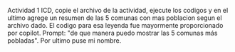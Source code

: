 Actividad 1 ICD, copie el archivo de la actividad, ejecute los codigos y en el ultimo agrege un resumen de las 5 comunas con mas poblacion segun el archivo dado. El codigo para esa leyenda fue mayormente proporcionado por copilot. Prompt: "de que manera puedo mostrar las 5 comunas más pobladas". Por ultimo puse mi nombre. 
